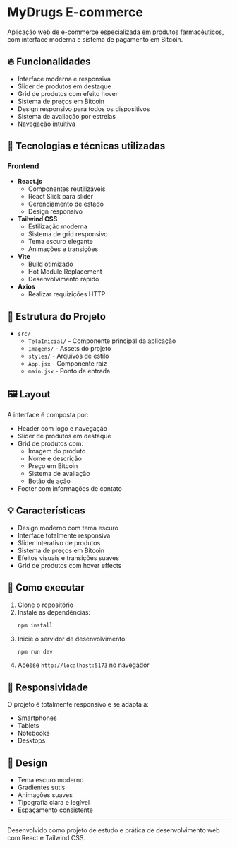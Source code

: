# MyDrugs E-commerce

Aplicação web de e-commerce especializada em produtos farmacêuticos, com interface moderna e sistema de pagamento em Bitcoin.

## 🔥 Funcionalidades

- Interface moderna e responsiva
- Slider de produtos em destaque
- Grid de produtos com efeito hover
- Sistema de preços em Bitcoin
- Design responsivo para todos os dispositivos
- Sistema de avaliação por estrelas
- Navegação intuitiva

## 🚀 Tecnologias e técnicas utilizadas

### Frontend
- **React.js**
  - Componentes reutilizáveis
  - React Slick para slider
  - Gerenciamento de estado
  - Design responsivo
- **Tailwind CSS**
  - Estilização moderna
  - Sistema de grid responsivo
  - Tema escuro elegante
  - Animações e transições
- **Vite**
  - Build otimizado
  - Hot Module Replacement
  - Desenvolvimento rápido
- **Axios**
  - Realizar requizições HTTP

## 📁 Estrutura do Projeto

- `src/`
  - `TelaInicial/` - Componente principal da aplicação
  - `Imagens/` - Assets do projeto
  - `styles/` - Arquivos de estilo
  - `App.jsx` - Componente raiz
  - `main.jsx` - Ponto de entrada

## 🖼️ Layout

A interface é composta por:
- Header com logo e navegação
- Slider de produtos em destaque
- Grid de produtos com:
  - Imagem do produto
  - Nome e descrição
  - Preço em Bitcoin
  - Sistema de avaliação
  - Botão de ação
- Footer com informações de contato

## 💡 Características

- Design moderno com tema escuro
- Interface totalmente responsiva
- Slider interativo de produtos
- Sistema de preços em Bitcoin
- Efeitos visuais e transições suaves
- Grid de produtos com hover effects

## 🔧 Como executar

1. Clone o repositório
2. Instale as dependências:
   ```bash
   npm install
   ```
3. Inicie o servidor de desenvolvimento:
   ```bash
   npm run dev
   ```
4. Acesse `http://localhost:5173` no navegador

## 📱 Responsividade

O projeto é totalmente responsivo e se adapta a:
- Smartphones
- Tablets
- Notebooks
- Desktops

## 🎨 Design

- Tema escuro moderno
- Gradientes sutis
- Animações suaves
- Tipografia clara e legível
- Espaçamento consistente

---

Desenvolvido como projeto de estudo e prática de desenvolvimento web com React e Tailwind CSS.
